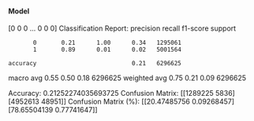 #### Model
[0 0 0 ... 0 0 0]
Classification Report:
              precision    recall  f1-score   support

           0       0.21      1.00      0.34   1295061
           1       0.89      0.01      0.02   5001564

    accuracy                           0.21   6296625
   macro avg       0.55      0.50      0.18   6296625
weighted avg       0.75      0.21      0.09   6296625

Accuracy: 0.21252274035693725
Confusion Matrix:
[[1289225    5836]
 [4952613   48951]]
Confusion Matrix (%):
[[20.47485756  0.09268457]
 [78.65504139  0.77741647]]
